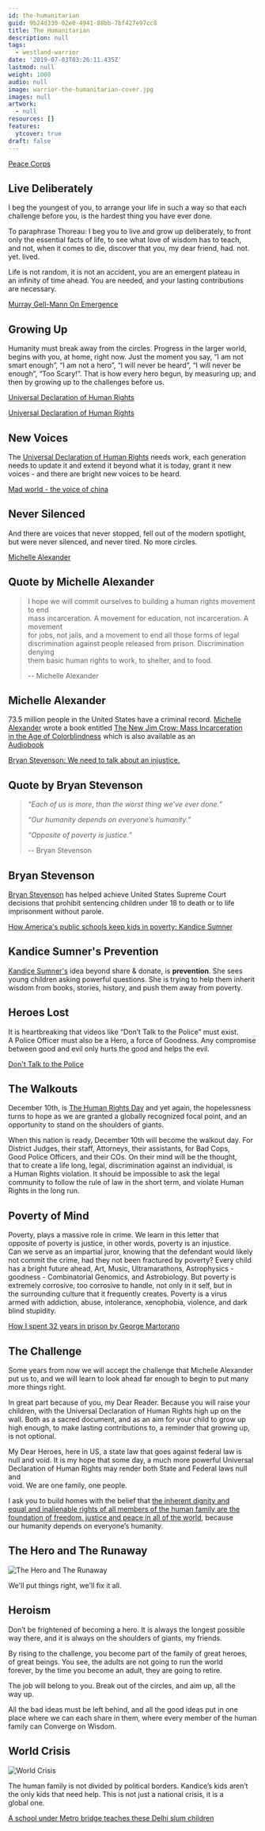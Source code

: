 ```yaml
---
id: the-humanitarian
guid: 9b24d330-02e0-4941-88bb-7bf427e97cc8
title: The Humanitarian
description: null
tags:
  - westland-warrior
date: '2019-07-03T03:26:11.435Z'
lastmod: null
weight: 1000
audio: null
image: warrior-the-humanitarian-cover.jpg
images: null
artwork:
  - null
resources: []
features:
  ytcover: true
draft: false
---
```


[Peace Corps](https://www.youtube.com/watch?v=kxR8XZOeV-s "Play Video")

## Live Deliberately

I beg the youngest of you, to arrange your life in such a way so that each\
challenge before you, is the hardest thing you have ever done.

To paraphrase Thoreau: I beg you to live and grow up deliberately, to front\
only the essential facts of life, to see what love of wisdom has to teach,\
and not, when it comes to die, discover that you, my dear friend, had. not.\
yet. lived.

Life is not random, it is not an accident, you are an emergent plateau in\
an infinity of time ahead. You are needed, and your lasting contributions\
are necessary.

[Murray Gell-Mann On Emergence](https://www.youtube.com/watch?v=ONiWmzrmfuY "Play Video")

## Growing Up

Humanity must break away from the circles. Progress in the larger world,\
begins with you, at home, right now. Just the moment you say, “I am not\
smart enough”, “I am not a hero”, “I will never be heard”, “I will never be\
enough”, “Too Scary!”. That is how every hero begun, by measuring up; and\
then by growing up to the challenges before us.

[Universal Declaration of Human Rights](https://www.youtube.com/watch?v=hTlrSYbCbHE "Play Video")

[Universal Declaration of Human Rights](https://www.youtube.com/watch?v=5RR4VXNX3jA "Play Video")

## New Voices

The [Universal Declaration of Human Rights](https://librivox.org/the-universal-declaration-of-human-rights-by-the-united-nations/) needs work, each generation\
needs to update it and extend it beyond what it is today, grant it new\
voices - and there are bright new voices to be heard.

[Mad world - the voice of china](https://www.youtube.com/watch?v=z2tmRpm4iK8 "Play Video")

## Never Silenced

And there are voices that never stopped, fell out of the modern spotlight,\
but were never silenced, and never tired. No more circles.

[Michelle Alexander](https://www.youtube.com/watch?v=SQ6H-Mz6hgw "Play Video")

## Quote by Michelle Alexander

> I hope we will commit ourselves to building a human rights movement to end\
> mass incarceration. A movement for education, not incarceration. A movement\
> for jobs, not jails, and a movement to end all those forms of legal\
> discrimination against people released from prison. Discrimination denying\
> them basic human rights to work, to shelter, and to food.
>
> \-- Michelle Alexander

## Michelle Alexander

73.5 million people in the United States have a criminal record. [Michelle\
Alexander](https://en.wikipedia.org/wiki/Michelle_Alexander) wrote a book entitled [The New Jim Crow: Mass Incarceration\
in the Age of Colorblindness](https://en.wikipedia.org/wiki/The_New_Jim_Crow) which is also available as an\
[Audiobook](https://www.audible.com/pd/The-New-Jim-Crow-Audiobook/B007QW236E)

[Bryan Stevenson: We need to talk about an injustice.](https://www.youtube.com/watch?v=c2tOp7OxyQ8 "Play Video")

## Quote by Bryan Stevenson

> *“Each of us is more, than the worst thing we’ve ever done.”*
>
> *“Our humanity depends on everyone’s humanity.”*
>
> *“Opposite of poverty is justice.”*
>
> \-- Bryan Stevenson

## Bryan Stevenson

[Bryan Stevenson](https://en.wikipedia.org/wiki/Bryan_Stevenson) has helped achieve United States Supreme Court decisions that prohibit sentencing children under 18 to death or to life imprisonment without parole.

[How America's public schools keep kids in poverty: Kandice Sumner](https://www.youtube.com/watch?v=7O7BMa9XGXE "Play Video")

## Kandice Sumner's Prevention

[Kandice Sumner's](https://www.ted.com/speakers/kandace_sumner) idea beyond share & donate, is **prevention**. She sees young children asking powerful questions. She is trying to help them inherit wisdom from books, stories, history, and push them away from poverty.

## Heroes Lost

It is heartbreaking that videos like “Don’t Talk to the Police” must exist.\
A Police Officer must also be a Hero, a force of Goodness. Any compromise\
between good and evil only hurts the good and helps the evil.

[Don't Talk to the Police](https://www.youtube.com/watch?v=d-7o9xYp7eE "Play Video")

## The Walkouts

December 10th, is [The Human Rights Day](https://www.un.org/en/events/humanrightsday/) and yet again, the hopelessness\
turns to hope as we are granted a globally recognized focal point, and an\
opportunity to stand on the shoulders of giants.

When this nation is ready, December 10th will become the walkout day. For\
District Judges, their staff, Attorneys, their assistants, for Bad Cops,\
Good Police Officers, and their COs. On their mind will be the thought,\
that to create a life long, legal, discrimination against an individual, is\
a Human Rights violation. It should be impossible to ask the legal\
community to follow the rule of law in the short term, and violate Human\
Rights in the long run.

## Poverty of Mind

Poverty, plays a massive role in crime. We learn in this letter that\
opposite of poverty is justice, in other words, poverty is an injustice.\
Can we serve as an impartial juror, knowing that the defendant would likely\
not commit the crime, had they not been fractured by poverty? Every child\
has a bright future ahead, Art, Music, Ultramarathons, Astrophysics -\
goodness - Combinatorial Genomics, and Astrobiology. But poverty is\
extremely corrosive, too corrosive to handle, not only in it self, but in\
the surrounding culture that it frequently creates. Poverty is a virus\
armed with addiction, abuse, intolerance, xenophobia, violence, and dark\
blind stupidity.

[How I spent 32 years in prison by George Martorano](https://www.youtube.com/watch?v=lnuoHywbaR8 "Play Video")

## The Challenge

Some years from now we will accept the challenge that Michelle Alexander\
put us to, and we will learn to look ahead far enough to begin to put many\
more things right.

In great part because of you, my Dear Reader. Because you will raise your\
children, with the Universal Declaration of Human Rights high up on the\
wall. Both as a sacred document, and as an aim for your child to grow up\
high enough, to make lasting contributions to, a reminder that growing up,\
is not optional.

My Dear Heroes, here in US, a state law that goes against federal law is\
null and void. It is my hope that some day, a much more powerful Universal\
Declaration of Human Rights may render both State and Federal laws null and\
void. We are one family, one people.

I ask you to build homes with the belief that [the inherent dignity and\
equal and inalienable rights of all members of the human family are the\
foundation of freedom, justice and peace in all of the world](https://www.un.org/en/universal-declaration-human-rights/index.html), because\
our humanity depends on everyone’s humanity.

## The Hero and The Runaway

![The Hero and The Runaway](files/the-runaway.jpg)

We'll put things right, we'll fix it all.

## Heroism

Don’t be frightened of becoming a hero. It is always the longest possible\
way there, and it is always on the shoulders of giants, my friends.

By rising to the challenge, you become part of the family of great heroes,\
of great beings. You see, the adults are not going to run the world\
forever, by the time you become an adult, they are going to retire.

The job will belong to you. Break out of the circles, and aim up, all the\
way up.

All the bad ideas must be left behind, and all the good ideas put in one\
place where we can each share in them, where every member of the human\
family can Converge on Wisdom.

## World Crisis

![World Crisis](files/school.png)

The human family is not divided by political borders. Kandice’s kids aren’t\
the only kids that need help. This is not just a national crisis, it is a\
global one.

[A school under Metro bridge teaches these Delhi slum children](https://www.hindustantimes.com/delhi/a-school-under-metro-bridge-teaches-these-delhi-slum-children/story-Qr3EV279SarAME4K6N8orL.html)
